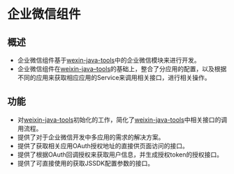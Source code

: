 # 企业微信组件

## 概述

* 企业微信组件基于[wexin-java-tools]()中的企业微信模块来进行开发。
* 企业微信组件在[weixin-java–tools]()的基础上，整合了分应用的配置，以及根据不同的应用来获取相应应用的Service来调用相关接口，进行相关操作。

## 功能

* 对[weixin-java-tools]()初始化的工作，简化了[weixin-java-tools]()中相关接口的调用流程。
* 提供了对于企业微信开发中多应用的需求的解决方案。
* 提供了获取相关应用OAuth授权地址的直接供页面访问的接口。
* 提供了根据OAuth回调授权来获取用户信息，并生成授权token的授权接口。
* 提供了可直接使用的获取JSSDK配置参数的接口。